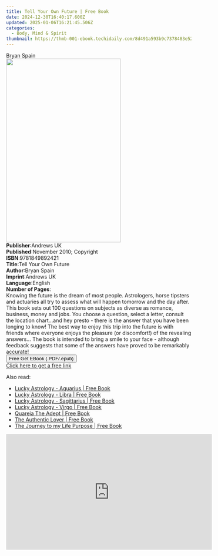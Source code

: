 ```yaml
---
title: Tell Your Own Future | Free Book
date: 2024-12-30T16:40:17.600Z
updated: 2025-01-06T16:21:45.506Z
categories:
  - Body, Mind & Spirit
thumbnail: https://thmb-001-ebook.techidaily.com/8d491a593b9c7378483e520a8599b258b9d3cf76f2275cc651ba8fa885c862d4.jpg
---
```

<main id="book-container">
  <div class="flex flex-col">
    <div class="book-brief flex-1 py-6 px-4 sm:p-6 md:py-10 md:px-8">
      <!-- brief-->
      <div class="book-brief-main">Bryan Spain</div>
    </div>
    <div
      class="book-meta-info flex-1 grid gap-4 col-start-1 col-end-3 row-start-1 sm:mb-6 sm:grid-cols-4 lg:gap-6 lg:col-start-2 lg:row-end-6 lg:row-span-6 lg:mb-0"
    >
      <div
        class="book-meta-info-left place-content-center mt-4 p-4 text-sm leading-6 col-start-2 col-span-2 dark:text-slate-400"
      >
        <img
          class="w-full h-500 object-cover rounded-lg sm:h-255 sm:col-span-2 lg:col-span-full"
          src="https://img-001-ebook.techidaily.com/f954095202389b10d030171149aea00d1302a2e2543632feeb7f15b15f6070ac.jpg"
          alt=""
          width="312"
          height="500"
        />
      </div>
      <div
        class="book-meta-info-right mt-2 col-start-1 row-start-2 col-span-3 self-center"
      >
        <!-- meta data  -->
        <div class="flex flex-col px-4 md:px-8">
          <div class="flex-1">
            <strong>Publisher</strong>:<span class="px-2">Andrews UK</span>
          </div>
          <div class="flex-1">
            <strong>Published</strong>:<span class="px-2"
              >November 2010; Copyright</span
            >
          </div>
          <div class="flex-1">
            <strong>ISBN</strong>:<span class="px-2">9781849892421</span>
          </div>
          <div class="flex-1">
            <strong>Title</strong>:<span class="px-2"
              >Tell Your Own Future</span
            >
          </div>
          <div class="flex-1">
            <strong>Author</strong>:<span class="px-2">Bryan Spain</span>
          </div>
          <div class="flex-1">
            <strong>Imprint</strong>:<span class="px-2">Andrews UK</span>
          </div>
          <div class="flex-1">
            <strong>Language</strong>:<span class="px-2">English</span>
          </div>
          <div class="flex-1">
            <strong>Number of Pages</strong>:<span class="px-2"></span>
          </div>
        </div>
      </div>
    </div>
    <div class="book-description flex-1 py-6 px-4 sm:p-6 md:py-10 md:px-8">
      <div class="book-description-main">
        <div accordion-content="" id="description">
          Knowing the future is the dream of most people. Astrologers, horse
          tipsters and actuaries all try to assess what will happen tomorrow and
          the day after. This book sets out 100 questions on subjects as diverse
          as romance, business, money and jobs. You choose a question, select a
          letter, consult the location chart...and hey presto - there is the
          answer that you have been longing to know! The best way to enjoy this
          trip into the future is with friends where everyone enjoys the
          pleasure (or discomfort!) of the revealing answers... The book is
          intended to bring a smile to your face - although feedback suggests
          that some of the answers have proved to be remarkably accurate!
        </div>
      </div>
    </div>
    <div class="book-excerpts flex-1 py-6 px-4 sm:p-6 md:py-10 md:px-8"></div>
    <div
      class="book-about-author flex-1 py-6 px-4 sm:p-6 md:py-10 md:px-8"
    ></div>
    <div class="book-free-get flex-1 py-6 px-4 sm:p-6 md:py-10 md:px-8">
      <button
        id="btn-free-get"
        class="bg-blue-500 hover:bg-blue-700 text-white font-bold py-2 px-4 rounded"
      >
        Free Get EBook (.PDF/.epub)
      </button>
      <div id="countdown-display" class="px-2 text-lg mt-2"></div>
      <a
        id="free-link"
        class="hidden bg-blue-500 hover:bg-blue-700 text-white font-bold py-2 px-4 rounded"
        href="https://www.ebooks.com/en-us/book/617475/tell-your-own-future/bryan-spain/"
        target="_blank"
        >Click here to get a free link</a
      >
    </div>
    <script>
      let countdownTime = 0;
      let countdownInterval = null;
      document
        .getElementById('btn-free-get')
        .addEventListener('click', startCountdown);
      function startCountdown() {
        countdownTime = new Date().getTime() + 60000 * 3;
        countdownInterval = setInterval(updateCountdown, 1000);
        document.getElementById('btn-free-get').disabled = true;
        document
          .getElementById('btn-free-get')
          .classList.add('bg-gray-500', 'cursor-not-allowed');
      }
      function updateCountdown() {
        let currentTime = new Date().getTime();
        let timeLeft = countdownTime - currentTime;
        let secondsLeft = Math.floor(timeLeft / 1000);
        document.getElementById('countdown-display').innerHTML =
          `Remaining time: ${secondsLeft} seconds.`;
        if (secondsLeft <= 0) {
          clearInterval(countdownInterval);
          document.getElementById('btn-free-get').classList.add('hidden');
          document.getElementById('free-link').classList.remove('hidden');
          document.getElementById('countdown-display').innerHTML = '';
        }
      }
    </script>
  </div>
</main>

<ins class="adsbygoogle"
      style="display:block"
      data-ad-client="ca-pub-7571918770474297"
      data-ad-slot="8358498916"
      data-ad-format="auto"
      data-full-width-responsive="true"></ins>
    

<span class="atpl-alsoreadstyle">Also read:</span>
<div><ul>
<li><a href="https://novels-ebooks.techidaily.com/209846466-9780648002383-lucky-astrology-aquarius/"><u>Lucky Astrology - Aquarius | Free Book</u></a></li>
<li><a href="https://novels-ebooks.techidaily.com/209846471-9780648002604-lucky-astrology-libra/"><u>Lucky Astrology - Libra | Free Book</u></a></li>
<li><a href="https://novels-ebooks.techidaily.com/209846467-9780648002369-lucky-astrology-sagittarius/"><u>Lucky Astrology - Sagittarius | Free Book</u></a></li>
<li><a href="https://novels-ebooks.techidaily.com/209846472-9780648002352-lucky-astrology-virgo/"><u>Lucky Astrology - Virgo | Free Book</u></a></li>
<li><a href="https://novels-ebooks.techidaily.com/209846367-9781911134183-quareia-the-adept/"><u>Quareia The Adept | Free Book</u></a></li>
<li><a href="https://novels-ebooks.techidaily.com/209846266-9780998155319-the-authentic-lover/"><u>The Authentic Lover | Free Book</u></a></li>
<li><a href="https://novels-ebooks.techidaily.com/209846440-9780994540454-the-journey-to-my-life-purpose/"><u>The Journey to my Life Purpose | Free Book</u></a></li>
</ul></div>

<!-- affiliate ads begin -->
<iframe width="560" height="315" src="https://www.youtube.com/embed/3koT_-kvbks?si=sQV7FzPiz6GYITrE" title="YouTube video player" frameborder="0" allow="accelerometer; autoplay; clipboard-write; encrypted-media; gyroscope; picture-in-picture; web-share" referrerpolicy="strict-origin-when-cross-origin" allowfullscreen></iframe>
<!-- affiliate ads end -->

